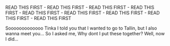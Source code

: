 READ THIS FIRST - READ THIS FIRST - READ THIS FIRST - READ THIS FIRST - READ THIS FIRST - READ THIS FIRST - READ THIS FIRST - READ THIS FIRST - READ THIS FIRST


Sooooooooooooo
Tinka
I told you that I wanted to go to Tallin, but I also wanna meet you...
So I asked me, Why dont I put these together?
Well, now I did...